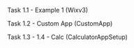 Task 1.1 - Example 1 (Wixv3)


Task 1.2 - Custom App (CustomApp)


Task 1.3 - 1.4 - Calc (CalculatorAppSetup)
